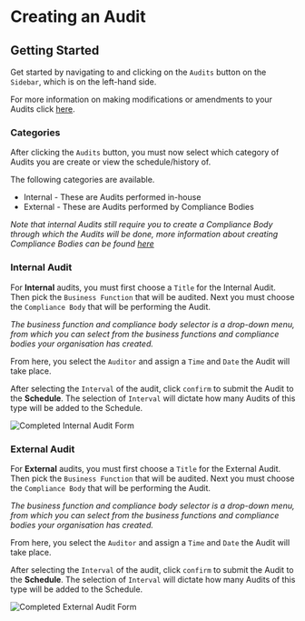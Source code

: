 # Creating an Audit

## Getting Started

Get started by navigating to and clicking on the `Audits` button on the `Sidebar`, which is on the left-hand side.

For more information on making modifications or amendments to your Audits click [here][Audits].

### Categories

After clicking the `Audits` button, you must now select which category of Audits you are create or view the schedule/history of.

The following categories are available.
+ Internal - These are Audits performed in-house
+ External - These are Audits performed by Compliance Bodies

*Note that internal Audits still require you to create a Compliance Body through which the Audits will be done, more information about creating Compliance Bodies can be found [here][Compliance Body]*

### Internal Audit

For **Internal** audits, you must first choose a `Title` for the Internal Audit. Then pick the `Business Function` that will be audited. Next you must choose the `Compliance Body` that will be performing the Audit. 

*The business function and compliance body selector is a drop-down menu, from which you can select from the business functions and compliance bodies your organisation has created.*

From here, you select the `Auditor` and assign a `Time` and `Date` the Audit will take place. 

After selecting the `Interval` of the audit, click `confirm` to submit the Audit to the **Schedule**.
The selection of `Interval` will dictate how many Audits of this type will be added to the Schedule.

<img src="/img/DocImg/General Information/Audits/Completed_Internal_Audit_Form.png" alt="Completed Internal Audit Form" class="center"/>

### External Audit

For **External** audits, you must first choose a `Title` for the External Audit. Then pick the `Business Function` that will be audited. Next you must choose the `Compliance Body` that will be performing the Audit. 

*The business function and compliance body selector is a drop-down menu, from which you can select from the business functions and compliance bodies your organisation has created.*

From here, you select the `Auditor` and assign a `Time` and `Date` the Audit will take place. 

After selecting the `Interval` of the audit, click `confirm` to submit the Audit to the **Schedule**.
The selection of `Interval` will dictate how many Audits of this type will be added to the Schedule.

<img src="/img/DocImg/General Information/Audits/Completed_External_Audit_Form.png" alt="Completed External Audit Form" class="center"/>

[Audits]: ../actions#audits
[Compliance Body]: ../Our%20IMS/create_compliance_body